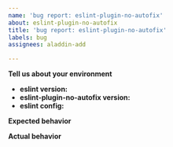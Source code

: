 ```yaml
---
name: 'bug report: eslint-plugin-no-autofix'
about: eslint-plugin-no-autofix
title: 'bug report: eslint-plugin-no-autofix'
labels: bug
assignees: aladdin-add

---
```


**Tell us about your environment**

* **eslint version:**
* **eslint-plugin-no-autofix version:**
* **eslint config:**

**Expected behavior**

**Actual behavior**
